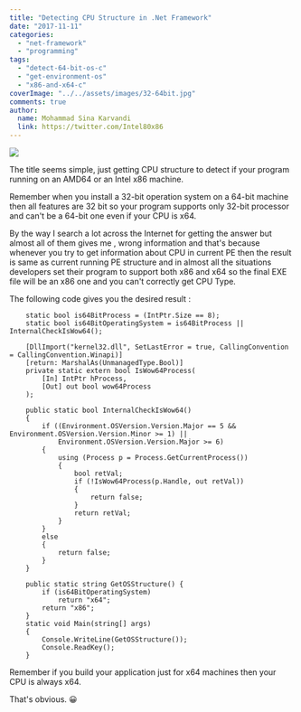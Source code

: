 ```yaml
---
title: "Detecting CPU Structure in .Net Framework"
date: "2017-11-11"
categories: 
  - "net-framework"
  - "programming"
tags: 
  - "detect-64-bit-os-c"
  - "get-environment-os"
  - "x86-and-x64-c"
coverImage: "../../assets/images/32-64bit.jpg"
comments: true
author:
  name: Mohammad Sina Karvandi
  link: https://twitter.com/Intel80x86
---
```


![](../../assets/images/32-64bit.jpg)

The title seems simple, just getting CPU structure to detect if your program running on an AMD64 or an Intel x86 machine.

Remember when you install a 32-bit operation system on a 64-bit machine then all features are 32 bit so your program supports only 32-bit processor and can't be a 64-bit one even if your CPU is x64.

By the way I search a lot across the Internet for getting the answer but almost all of them gives me , wrong information and that's because whenever you try to get information about CPU in current PE then the result is same as current running PE structure and in almost all the situations developers set their program to support both x86 and x64 so the final EXE file will be an x86 one and you can't correctly get CPU Type.

The following code gives you the desired result :

```
    static bool is64BitProcess = (IntPtr.Size == 8);
    static bool is64BitOperatingSystem = is64BitProcess || InternalCheckIsWow64();

    [DllImport("kernel32.dll", SetLastError = true, CallingConvention = CallingConvention.Winapi)]
    [return: MarshalAs(UnmanagedType.Bool)]
    private static extern bool IsWow64Process(
        [In] IntPtr hProcess,
        [Out] out bool wow64Process
    );

    public static bool InternalCheckIsWow64()
    {
        if ((Environment.OSVersion.Version.Major == 5 && Environment.OSVersion.Version.Minor >= 1) ||
            Environment.OSVersion.Version.Major >= 6)
        {
            using (Process p = Process.GetCurrentProcess())
            {
                bool retVal;
                if (!IsWow64Process(p.Handle, out retVal))
                {
                    return false;
                }
                return retVal;
            }
        }
        else
        {
            return false;
        }
    }

    public static string GetOSStructure() {
        if (is64BitOperatingSystem)
            return "x64";
        return "x86";
    }
    static void Main(string[] args)
    {
        Console.WriteLine(GetOSStructure());
        Console.ReadKey();
    }
```

Remember if you build your application just for x64 machines then your CPU is always x64.

That's obvious. 😀

